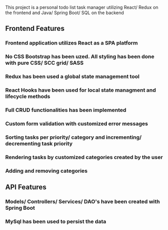 This project is a personal todo list task manager utilizing React/ Redux on the frontend and Java/ Spring Boot/ SQL on the backend

## Frontend Features

### Frontend application utilizes React as a SPA platform

### No CSS Bootstrap has been uzed. All styling has been done with pure CSS/ SCC grid/ SASS

### Redux has been used a global state management tool

### React Hooks have been used for local state managment and lifecycle methods

### Full CRUD functionalities has been implemented

### Custom form validation with customized error messages

### Sorting tasks per priority/ category and incrementing/ decrementing task priority

### Rendering tasks by customized categories created by the user

### Adding and removing categories



## API Features

### Models/ Controllers/ Services/ DAO's have been created with Spring Boot

### MySql has been used to persist the data
